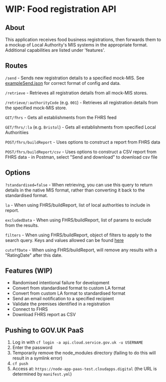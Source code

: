 # WIP: Food registration API

## About
This application receives food business registrations, then forwards them to a mockup of Local Authority's MIS systems in the appropriate format.
Additional capabilities are listed under 'features'.

## Routes
`/send` - Sends new registration details to a specified mock-MIS. See [exampleSend.json](exampleSend.json) for correct format of config and data.

`/retrieve` - Retrieves all registration details from all mock-MIS stores.

`/retrieve/:authorityCode` (e.g. `001`) - Retrieves all registration details from the specified mock-MIS store.

`GET/fhrs` - Gets all establishments from the FHRS feed

`GET/fhrs/:la` (e.g. `Bristol`) - Gets all establishments from specified Local Authoritiies

`POST/fhrs/buildReport` - Uses options to construct a report from FHRS data

`POST/fhrs/buildReport/csv` - Uses options to construct a CSV report from FHRS data - in Postman, select "Send and download" to download csv file

## Options
`?standardised=false` - When retrieving, you can use this query to return details in the native MIS format, rather than converting it back to the standardised format.

`la` - When using FHRS/buildReport, list of local authorities to include in report.

`excludedData` - When using FHRS/buildReport, list of params to exclude from the results.

`filters` - When using FHRS/buildReport, object of filters to apply to the search query. Keys and values allowed can be found [here](http://api.ratings.food.gov.uk/Help/Api/GET-Establishments_name_address_longitude_latitude_maxDistanceLimit_businessTypeId_schemeTypeKey_ratingKey_ratingOperatorKey_localAuthorityId_countryId_sortOptionKey_pageNumber_pageSize)

`cutoffDate` - When using FHRS/buildReport, will remove any results with a "RatingDate" after this date.

## Features (WIP)
- Randomised intentional failure for development
- Convert from standardised format to custom LA format
- Convert from custom LA format to standardised format
- Send an email notification to a specified recipient
- Validate the premises identified in a registration
- Connect to FHRS
- Download FHRS report as CSV

## Pushing to GOV.UK PaaS
1. Log in with `cf login -a api.cloud.service.gov.uk -u USERNAME`
2. Enter the password
3. Temporarily remove the node_modules directory (failing to do this will result in a symlink error)
4. `cf push`
5. Access at: `https://node-app-paas-test.cloudapps.digital` (the URL is determined by `manifest.yml`)
